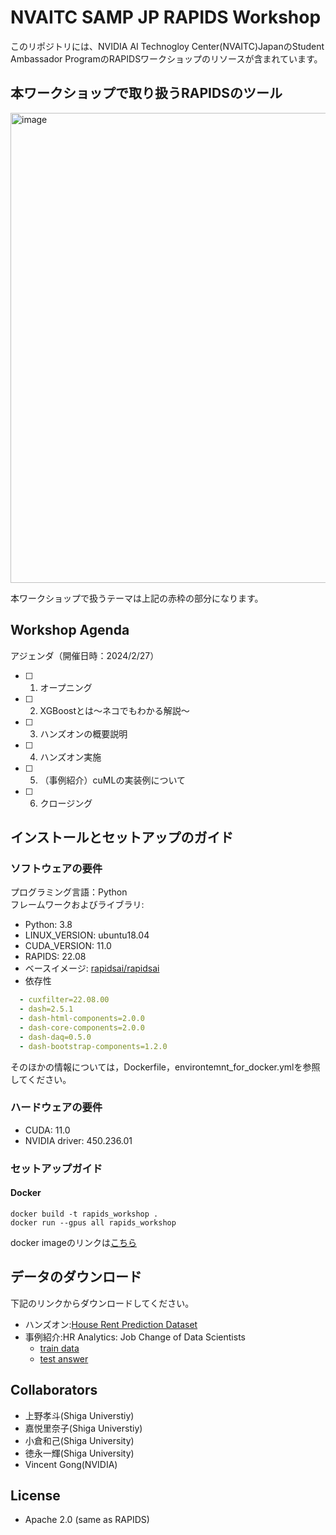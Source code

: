 # NVAITC SAMP JP RAPIDS Workshop
このリポジトリには、NVIDIA AI Technogloy Center(NVAITC)JapanのStudent Ambassador ProgramのRAPIDSワークショップのリソースが含まれています。

## 本ワークショップで取り扱うRAPIDSのツール
<img width="752" alt="image" src="https://github.com/nvidiasamp/RAPIDS-Workshop/blob/ba518233ba058250510d3b8a82d7f48335b3343f/image/rapids_fig_202402.png">

本ワークショップで扱うテーマは上記の赤枠の部分になります。

## Workshop Agenda
アジェンダ（開催日時：2024/2/27）
- [ ] 1. オープニング
- [ ] 2. XGBoostとは～ネコでもわかる解説～
- [ ] 3. ハンズオンの概要説明
- [ ] 4. ハンズオン実施
- [ ] 5. （事例紹介）cuMLの実装例について
- [ ] 6. クロージング

## インストールとセットアップのガイド
### ソフトウェアの要件 
プログラミング言語：Python \
フレームワークおよびライブラリ: 
  -  Python: 3.8
  -  LINUX_VERSION: ubuntu18.04
  -  CUDA_VERSION: 11.0
  -  RAPIDS: 22.08
  -  ベースイメージ: [rapidsai/rapidsai](https://catalog.ngc.nvidia.com/orgs/nvidia/teams/rapidsai/containers/rapidsai)
  -  依存性
  ```environment_for_docker.yml
    - cuxfilter=22.08.00
    - dash=2.5.1
    - dash-html-components=2.0.0
    - dash-core-components=2.0.0
    - dash-daq=0.5.0
    - dash-bootstrap-components=1.2.0
  ```
そのほかの情報については，Dockerfile，environtemnt_for_docker.ymlを参照してください。

### ハードウェアの要件
- CUDA: 11.0
- NVIDIA driver: 450.236.01

### セットアップガイド
#### Docker
```
docker build -t rapids_workshop .
docker run --gpus all rapids_workshop
```
docker imageのリンクは[こちら](https://hub.docker.com/layers/izumi08/nvidia-samp-workshop202402/complete_ver/images/sha256-438a427d10be08fa3080c853e9e0e351d5cf21d9248311a87c47f480d4bd6879?context=repo)

## データのダウンロード
下記のリンクからダウンロードしてください。
- ハンズオン:[House Rent Prediction Dataset](https://www.kaggle.com/datasets/iamsouravbanerjee/house-rent-prediction-dataset)
- 事例紹介:HR Analytics: Job Change of Data Scientists
  - [train data](https://www.kaggle.com/datasets/arashnic/hr-analytics-job-change-of-data-scientists)  
  - [test answer](https://www.kaggle.com/arashnic/job-change-dataset-answer)  



## Collaborators
- 上野孝⽃(Shiga Universtiy)
- 嘉悦里奈子(Shiga Universtiy)
- 小倉和己(Shiga University)
- 徳永⼀輝(Shiga University)
- Vincent Gong(NVIDIA)

## License
- Apache 2.0 (same as RAPIDS)
